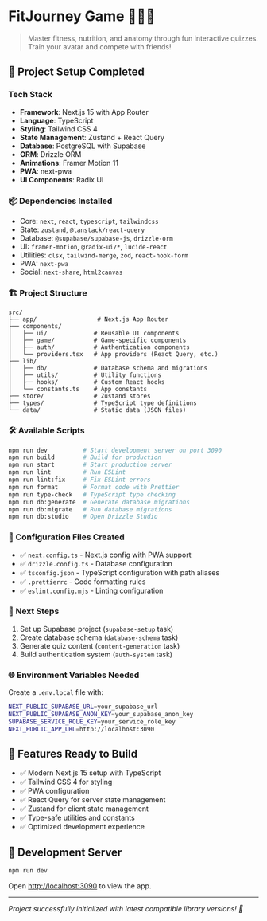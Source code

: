 # FitJourney Game 🏋️‍♀️🧠

> Master fitness, nutrition, and anatomy through fun interactive quizzes. Train your avatar and compete with friends!

## 🚀 Project Setup Completed

### Tech Stack

- **Framework**: Next.js 15 with App Router
- **Language**: TypeScript
- **Styling**: Tailwind CSS 4
- **State Management**: Zustand + React Query
- **Database**: PostgreSQL with Supabase
- **ORM**: Drizzle ORM
- **Animations**: Framer Motion 11
- **PWA**: next-pwa
- **UI Components**: Radix UI

### 📦 Dependencies Installed

- Core: `next`, `react`, `typescript`, `tailwindcss`
- State: `zustand`, `@tanstack/react-query`
- Database: `@supabase/supabase-js`, `drizzle-orm`
- UI: `framer-motion`, `@radix-ui/*`, `lucide-react`
- Utilities: `clsx`, `tailwind-merge`, `zod`, `react-hook-form`
- PWA: `next-pwa`
- Social: `next-share`, `html2canvas`

### 🏗️ Project Structure

```
src/
├── app/                 # Next.js App Router
├── components/
│   ├── ui/             # Reusable UI components
│   ├── game/           # Game-specific components
│   ├── auth/           # Authentication components
│   └── providers.tsx   # App providers (React Query, etc.)
├── lib/
│   ├── db/             # Database schema and migrations
│   ├── utils/          # Utility functions
│   ├── hooks/          # Custom React hooks
│   └── constants.ts    # App constants
├── store/              # Zustand stores
├── types/              # TypeScript type definitions
└── data/               # Static data (JSON files)
```

### 🛠️ Available Scripts

```bash
npm run dev          # Start development server on port 3090
npm run build        # Build for production
npm run start        # Start production server
npm run lint         # Run ESLint
npm run lint:fix     # Fix ESLint errors
npm run format       # Format code with Prettier
npm run type-check   # TypeScript type checking
npm run db:generate  # Generate database migrations
npm run db:migrate   # Run database migrations
npm run db:studio    # Open Drizzle Studio
```

### 🔧 Configuration Files Created

- ✅ `next.config.ts` - Next.js config with PWA support
- ✅ `drizzle.config.ts` - Database configuration
- ✅ `tsconfig.json` - TypeScript configuration with path aliases
- ✅ `.prettierrc` - Code formatting rules
- ✅ `eslint.config.mjs` - Linting configuration

### 📝 Next Steps

1. Set up Supabase project (`supabase-setup` task)
2. Create database schema (`database-schema` task)
3. Generate quiz content (`content-generation` task)
4. Build authentication system (`auth-system` task)

### 🌐 Environment Variables Needed

Create a `.env.local` file with:

```bash
NEXT_PUBLIC_SUPABASE_URL=your_supabase_url
NEXT_PUBLIC_SUPABASE_ANON_KEY=your_supabase_anon_key
SUPABASE_SERVICE_ROLE_KEY=your_service_role_key
NEXT_PUBLIC_APP_URL=http://localhost:3090
```

## 🎯 Features Ready to Build

- ✅ Modern Next.js 15 setup with TypeScript
- ✅ Tailwind CSS 4 for styling
- ✅ PWA configuration
- ✅ React Query for server state management
- ✅ Zustand for client state management
- ✅ Type-safe utilities and constants
- ✅ Optimized development experience

## 🚦 Development Server

```bash
npm run dev
```

Open [http://localhost:3090](http://localhost:3090) to view the app.

---

_Project successfully initialized with latest compatible library versions! 🎉_
